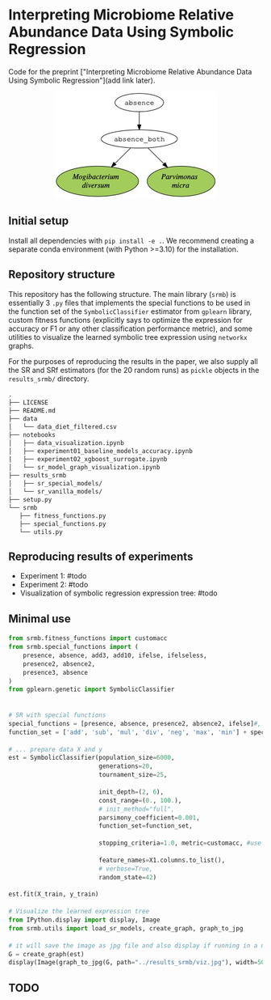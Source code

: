 # Interpreting Microbiome Relative Abundance Data Using Symbolic Regression

Code for the preprint ["Interpreting Microbiome Relative Abundance Data Using Symbolic Regression"](add link later).

<p align="center">
  <img src="https://github.com/swag2198/microbiome-symbolic-regression/blob/main/results_srmb/xgboost_distilled_sr.jpg?raw=true" alt="alt text"/>
</p>

## Initial setup
Install all dependencies with `pip install -e .`. We recommend creating a separate conda environment (with Python >=3.10) for the installation.

## Repository structure
This repository has the following structure. The main library (`srmb`) is essentially 3 `.py` files that implements the special functions to be used in the function set
of the `SymbolicClassifier` estimator from `gplearn` library, custom fitness functions (explicitly says to optimize the expression for accuracy or F1 or any other
classification performance metric), and some utilities to visualize the learned symbolic tree expression using `networkx` graphs.

For the purposes of reproducing the results in the paper, we also supply all the SR and SRf estimators (for the 20 random runs) as `pickle` objects in the `results_srmb/` directory.
```
.
├── LICENSE
├── README.md
├── data
│   └── data_diet_filtered.csv
├── notebooks
│   ├── data_visualization.ipynb
│   ├── experiment01_baseline_models_accuracy.ipynb
|   ├── experiment02_xgboost_surrogate.ipynb
│   └── sr_model_graph_visualization.ipynb
├── results_srmb
│   ├── sr_special_models/
│   └── sr_vanilla_models/
├── setup.py
└── srmb
   ├── fitness_functions.py
   ├── special_functions.py
   └── utils.py
```

## Reproducing results of experiments

- Experiment 1: #todo
- Experiment 2: #todo
- Visualization of symbolic regression expression tree: #todo

## Minimal use

```python
from srmb.fitness_functions import customacc
from srmb.special_functions import (
    presence, absence, add3, add10, ifelse, ifelseless,
    presence2, absence2,
    presence3, absence
)
from gplearn.genetic import SymbolicClassifier


# SR with special functions
special_functions = [presence, absence, presence2, absence2, ifelse]#, add3, add10]
function_set = ['add', 'sub', 'mul', 'div', 'neg', 'max', 'min'] + special_functions

# ... prepare data X and y
est = SymbolicClassifier(population_size=6000,
                         generations=20,
                         tournament_size=25,

                         init_depth=(2, 6),
                         const_range=(0., 100.),
                         # init_method="full",
                         parsimony_coefficient=0.001,
                         function_set=function_set,

                         stopping_criteria=1.0, metric=customacc, #use custom acc as fitness
                         
                         feature_names=X1.columns.to_list(),
                         # verbose=True,
                         random_state=42)

est.fit(X_train, y_train)

# Visualize the learned expression tree
from IPython.display import display, Image
from srmb.utils import load_sr_models, create_graph, graph_to_jpg

# it will save the image as jpg file and also display if running in a notebook cell
G = create_graph(est)
display(Image(graph_to_jpg(G, path="../results_srmb/viz.jpg"), width=500, unconfined=True))
```

## TODO


